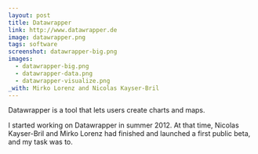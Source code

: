 ```yaml
---
layout: post
title: Datawrapper
link: http://www.datawrapper.de
image: datawrapper.png
tags: software
screenshot: datawrapper-big.png
images:
  - datawrapper-big.png
  - datawrapper-data.png
  - datawrapper-visualize.png
_with: Mirko Lorenz and Nicolas Kayser-Bril
---
```


Datawrapper is a tool that lets users create charts and maps.

I started working on Datawrapper in summer 2012. At that time, Nicolas Kayser-Bril and Mirko Lorenz had finished and launched a first public beta, and my task was to.
